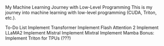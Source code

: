 My Machine Learning Journey with Low-Level Programming
This is my journey into machine learning with low-level programming (CUDA, Triton, etc.).

To-Do List
 Implement Transformer
 Implement Flash Attention 2
 Implement LLaMA2
 Implement Mistral
 Implement Mixtral
 Implement Mamba
Bonus: Implement Triton for TPUs (???)
